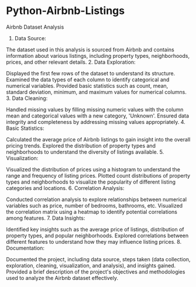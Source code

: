 # Python-Airbnb-Listings
Airbnb Dataset Analysis

1. Data Source:

The dataset used in this analysis is sourced from Airbnb and contains information about various listings, including property types, neighborhoods, prices, and other relevant details.
2. Data Exploration:

Displayed the first few rows of the dataset to understand its structure.
Examined the data types of each column to identify categorical and numerical variables.
Provided basic statistics such as count, mean, standard deviation, minimum, and maximum values for numerical columns.
3. Data Cleaning:

Handled missing values by filling missing numeric values with the column mean and categorical values with a new category, 'Unknown'.
Ensured data integrity and completeness by addressing missing values appropriately.
4. Basic Statistics:

Calculated the average price of Airbnb listings to gain insight into the overall pricing trends.
Explored the distribution of property types and neighborhoods to understand the diversity of listings available.
5. Visualization:

Visualized the distribution of prices using a histogram to understand the range and frequency of listing prices.
Plotted count distributions of property types and neighborhoods to visualize the popularity of different listing categories and locations.
6. Correlation Analysis:

Conducted correlation analysis to explore relationships between numerical variables such as price, number of bedrooms, bathrooms, etc.
Visualized the correlation matrix using a heatmap to identify potential correlations among features.
7. Data Insights:

Identified key insights such as the average price of listings, distribution of property types, and popular neighborhoods.
Explored correlations between different features to understand how they may influence listing prices.
8. Documentation:

Documented the project, including data source, steps taken (data collection, exploration, cleaning, visualization, and analysis), and insights gained.
Provided a brief description of the project's objectives and methodologies used to analyze the Airbnb dataset effectively.
